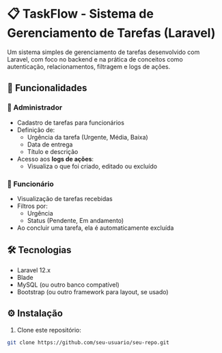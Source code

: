 # 📋 TaskFlow - Sistema de Gerenciamento de Tarefas (Laravel)

Um sistema simples de gerenciamento de tarefas desenvolvido com Laravel, com foco no backend e na prática de conceitos como autenticação, relacionamentos, filtragem e logs de ações.

## 🚀 Funcionalidades

### 👑 Administrador
- Cadastro de tarefas para funcionários
- Definição de:
  - Urgência da tarefa (Urgente, Média, Baixa)
  - Data de entrega
  - Título e descrição
- Acesso aos **logs de ações**:
  - Visualiza o que foi criado, editado ou excluído

### 👷 Funcionário
- Visualização de tarefas recebidas
- Filtros por:
  - Urgência
  - Status (Pendente, Em andamento)
- Ao concluir uma tarefa, ela é automaticamente excluída

## 🛠 Tecnologias

- Laravel 12.x
- Blade
- MySQL (ou outro banco compatível)
- Bootstrap (ou outro framework para layout, se usado)

## ⚙️ Instalação

1. Clone este repositório:

```bash
git clone https://github.com/seu-usuario/seu-repo.git
